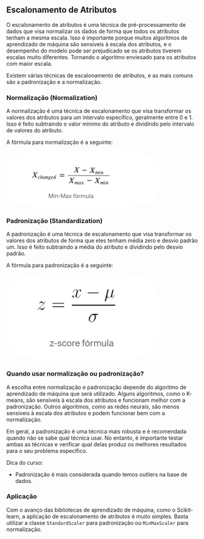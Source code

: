 ## Escalonamento de Atributos

O escalonamento de atributos é uma técnica de pré-processamento de dados que visa normalizar os dados de forma que todos os atributos tenham a mesma escala. Isso é importante porque muitos algoritmos de aprendizado de máquina são sensíveis à escala dos atributos, e o desempenho do modelo pode ser prejudicado se os atributos tiverem escalas muito diferentes. Tornando o algoritmo enviesado para os atributos com maior escala.

Existem várias técnicas de escalonamento de atributos, e as mais comuns são a padronização e a normalização.

### Normalização (Normalization)

A normalização é uma técnica de escalonamento que visa transformar os valores dos atributos para um intervalo específico, geralmente entre 0 e 1. Isso é feito subtraindo o valor mínimo do atributo e dividindo pelo intervalo de valores do atributo.

A fórmula para normalização é a seguinte:


<img style="border-radius: 25%" src="../assets/formula_normalizacao.png" width=400px>


### Padronização (Standardization)

A padronização é uma técnica de escalonamento que visa transformar os valores dos atributos de forma que eles tenham média zero e desvio padrão um. Isso é feito subtraindo a média do atributo e dividindo pelo desvio padrão.

A fórmula para padronização é a seguinte:

<img style="border-radius: 25%" src="../assets/formula_padronizacao.png" width=400px>

### Quando usar normalização ou padronização?

A escolha entre normalização e padronização depende do algoritmo de aprendizado de máquina que será utilizado. Alguns algoritmos, como o K-means, são sensíveis à escala dos atributos e funcionam melhor com a padronização. Outros algoritmos, como as redes neurais, são menos sensíveis à escala dos atributos e podem funcionar bem com a normalização.

Em geral, a padronização é uma técnica mais robusta e é recomendada quando não se sabe qual técnica usar. No entanto, é importante testar ambas as técnicas e verificar qual delas produz os melhores resultados para o seu problema específico.

Dica do curso: 

- Padronização é mais considerada quando temos outliers na base de dados.

### Aplicação

Com o avanço das bibliotecas de aprendizado de máquina, como o Scikit-learn, a aplicação de escalonamento de atributos é muito simples. Basta utilizar a classe `StandardScaler` para padronização ou `MinMaxScaler` para normalização.
